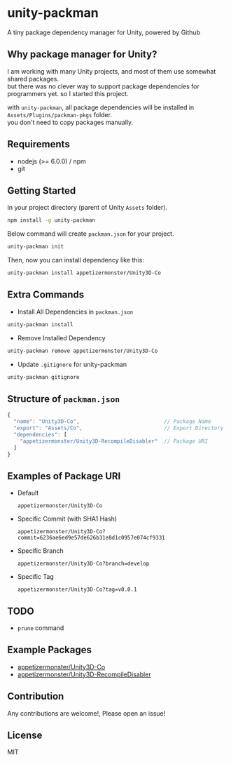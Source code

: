 # unity-packman
A tiny package dependency manager for Unity, powered by Github

## Why package manager for Unity?
I am working with many Unity projects, and most of them use somewhat shared packages.  
but there was no clever way to support package dependencies for programmers yet. so I started this project.  

with `unity-packman`, all package dependencies will be installed in `Assets/Plugins/packman-pkgs` folder.  
you don't need to copy packages manually.

## Requirements
- nodejs (>= 6.0.0) / npm
- git

## Getting Started
In your project directory (parent of Unity `Assets` folder).
```bash
npm install -g unity-packman
```

Below command will create `packman.json` for your project.
```bash
unity-packman init
```
Then, now you can install dependency like this:
```bash
unity-packman install appetizermonster/Unity3D-Co
```

## Extra Commands
- Install All Dependencies in `packman.json`
```bash
unity-packman install
```

- Remove Installed Dependency
```bash
unity-packman remove appetizermonster/Unity3D-Co
```

- Update `.gitignore` for unity-packman
```bash
unity-packman gitignore
```

## Structure of `packman.json`
```javascript
{
  "name": "Unity3D-Co",                           // Package Name
  "export": "Assets/Co",                          // Export Directory
  "dependencies": [
    "appetizermonster/Unity3D-RecompileDisabler"  // Package URI
  ]
}
```

## Examples of Package URI
- Default
  
  ```
  appetizermonster/Unity3D-Co
  ```

- Specific Commit (with SHA1 Hash)
  
  ```
  appetizermonster/Unity3D-Co?commit=6236ae6ed9e57de626b31e8d1c0957e074cf9331
  ```

- Specific Branch
  
  ```
  appetizermonster/Unity3D-Co?branch=develop
  ```

- Specific Tag

  ```
  appetizermonster/Unity3D-Co?tag=v0.0.1
  ```

## TODO
- `prune` command

## Example Packages
- [appetizermonster/Unity3D-Co](https://github.com/appetizermonster/Unity3D-Co)
- [appetizermonster/Unity3D-RecompileDisabler](https://github.com/appetizermonster/Unity3D-RecompileDisabler)

## Contribution
Any contributions are welcome!, Please open an issue!

## License
MIT
